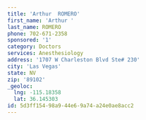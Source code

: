 ```yaml
---
title: 'Arthur  ROMERO'
first_name: 'Arthur '
last_name: ROMERO
phone: 702-671-2358
sponsored: '1'
category: Doctors
services: Anesthesiology
address: '1707 W Charleston Blvd Ste# 230'
city: 'Las Vegas'
state: NV
zip: '89102'
_geoloc:
  lng: -115.18358
  lat: 36.145303
id: 5d3ff154-98a9-44e6-9a74-a24e0ae8acc2
---
```

